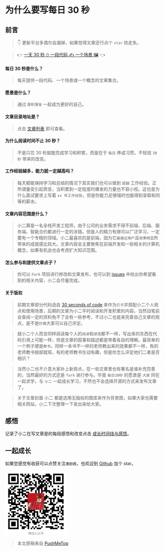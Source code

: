 # 为什么要写每日 30 秒

## 前言

> 👇 更新平台多偶尔会漏掉，如果觉得文章还行点个 `star` 防走失。

> 👉 [一天 30 秒 ⏱ 一段代码 ✍️ 一个场景 🖼](https://github.com/pushmetop/30-seconds-for-everyday) 👈

#### 每日 30 秒是什么？

> 每天提供一段代码、一个场景或一个概念的文章集合。

#### 愿景是什么？

> 通过 `厚积薄发` 一起成为更好的自己。

#### 文章目录地址是？

> 点击 [文章列表](SUMMARY.md) 即可查看。

#### 为什么阅读时间不止 30 秒？

> 不是只花 30 秒就能完成学习和积累，而是在于 `每日` 养成习惯，不轻视 `30 秒` 带来的改变。

#### 工作经验越多，能力就一定越高吗？

> 每天都能保持学习和总结的情况下其实我们也可以做到 `超越` 工作经验。正所谓量变引起质变，当积累到一定程度时爆发的力量也不容小视。这也是为什么面试要求上写着 `xx 年工作经验`，但是你能力足够强时也能得到录取和同等的薪水。

#### 文章内容范围是什么？

> 小二算是一名全栈开发工程师，由于公司的业务需求不得不前端、后端、服务端、智能合约都进行一定的涉猎。但是人的精力有限可以广泛学习，一定要有一个专精的领域。小二最喜欢的是前端，因为它`最接近用户`且`效果明显`所带来的成就感比较大。文章内容会主要聚焦在前端开发和一些相关的计算机概念，如果有机会也会考虑扩大知识范围。

#### 怎么参与和提供文章点子？

> 你可以 `Fork` 项目进行修改和文章发布，也可以到 [issues](https://github.com/pushmetop/30-seconds-for-everyday/issues) 中给出你希望看到的相关内容，小二会尽量完成。

#### 关于版权

> 前期文章部分代码选自 [30 seconds of code](https://github.com/30-seconds/30-seconds-of-code) 来作为`引子`并搭配小二个人观点和使用场景，后期的文章为小二平时阅读和开发积累的内容。当然动笔前会查阅一定的资料免不了会有一些参考，不过小二也是来完善自己文章的观点，是不是`抄袭`大家可以自己评定。

> 就小二个人而言同样阅读每个人的`阅读`和`感悟`都不一样，写出来的东西在代码引用上可能一样，但是文章的叙事和描述都是带着各自的理解。最简单的一个例子便是`教书`，同样一本书不一样的老师教出来的效果都不一样，有的老师教书按部就班，有的老师教书生动有趣，但是你怎么评定他们二者是否相识？

> 当然小二也不介意大家补上新观点，在一些文章里也有著名是谁补充完善的，当然最好的方式还是 `fork` 进行参与。毕竟 `每日30秒` 的愿景是 `大家` 同在一起求学，与 `小二` 一起成长学习，不然也不会选择开源的方式来发布文章了。

> 关于文章封面 小二 都是选用无版权的图库来作为背景图，如果大家也需要相关网站，小二下次整理一下发出来给大家。

## 感悟

记录了小二在写文章是的每段感悟和改变点击 [成长时间线与感悟](TIMELINE.md)。

## 一起成长

如果您感觉有收获可以点赞关注`激励我`，也欢迎到 [Github](https://github.com/pushmetop/30-seconds-for-everyday) 加个 star。

![微信公众号](https://raw.githubusercontent.com/pushmetop/resource/master/donate/pushmetop.png)

> 本文原稿来自 [PushMeTop](https://github.com/pushmetop)
